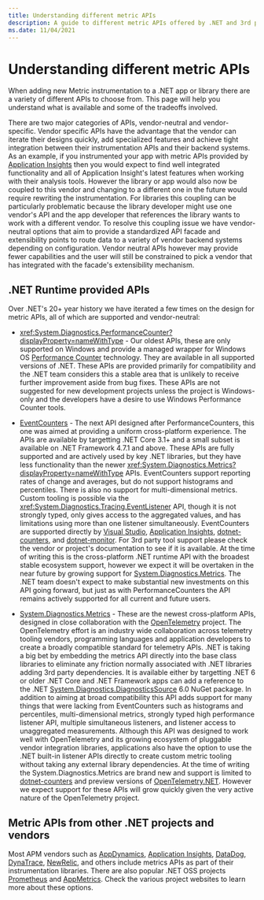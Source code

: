 ```yaml
---
title: Understanding different metric APIs
description: A guide to different metric APIs offered by .NET and 3rd parties
ms.date: 11/04/2021
---
```


# Understanding different metric APIs

When adding new Metric instrumentation to a .NET app or library there are a variety of different APIs to choose from. This page
will help you understand what is available and some of the tradeoffs involved.

There are two major categories of APIs, vendor-neutral and vendor-specific.
Vendor specific APIs have the advantage that the vendor can iterate their designs quickly, add specialized features and achieve
tight integration between their instrumentation APIs and their backend systems. As an example, if you instrumented your app with
metric APIs provided by  [Application Insights](https://docs.microsoft.com/azure/azure-monitor/app/app-insights-overview) then
you would expect to find well integrated functionality and all of Application Insight's latest features when working with their
analysis tools. However the library or app would also now be coupled to this vendor and changing to a different one in the future
would require rewriting the instrumentation. For libraries this coupling can be particularly problematic because the library
developer might use one vendor's API and the app developer that references the library wants to work with a different vendor.
To resolve this coupling issue we have vendor-neutral options that aim to provide a standardized API facade and extensibility
points to route data to a variety of vendor backend systems depending on configuration. Vendor neutral APIs however may provide
fewer capabilities and the user will still be constrained to pick a vendor that has integrated with the facade's extensibility
mechanism.

## .NET Runtime provided APIs

Over .NET's 20+ year history we have iterated a few times on the design for metric APIs, all of which are supported and vendor-neutral:

- <xref:System.Diagnostics.PerformanceCounter?displayProperty=nameWithType> - Our oldest APIs, these are only supported on Windows and provide
a managed wrapper for Windows OS [Performance Counter](https://docs.microsoft.com/windows/win32/perfctrs/performance-counters-portal)
technology. They are available in all supported versions of .NET. These APIs are provided primarily for compatibility and the .NET team
considers this a stable area that is unlikely to receive further improvement aside from bug fixes. These APIs are not suggested
for new development projects unless the project is Windows-only and the developers have a desire to use Windows Performance Counter
tools.

- [EventCounters](event-counters.md) - The next API designed after PerformanceCounters, this one was aimed at providing a uniform
cross-platform experience. The APIs are available by targetting .NET Core 3.1+ and a small subset is available on .NET Framework 4.7.1
and above. These APIs are fully supported and are actively used by key .NET libraries, but they
have less functionality than the newer <xref:System.Diagnostics.Metrics?displayProperty=nameWithType> APIs. EventCounters support reporting
rates of change and averages, but do not support histograms and percentiles. There is also no support for multi-dimensional metrics. Custom
tooling is possible via the <xref:System.Diagnostics.Tracing.EventListener> API, though it is not strongly typed, only gives
access to the aggregated values, and has limitations using more than one listener simultaneously. EventCounters are supported directly by
[Visual Studio](https://docs.microsoft.com/visualstudio/profiling/dotnet-counters-tool),
[Application Insights](https://docs.microsoft.com/azure/azure-monitor/app/eventcounters),
[dotnet-counters](dotnet-counters.md), and [dotnet-monitor](https://devblogs.microsoft.com/dotnet/introducing-dotnet-monitor/). For 3rd
party tool support please check the vendor or project's documentation to see if it is available.
At the time of writing this is the cross-platform .NET runtime API with the broadest stable ecosystem support, however we expect it will be
overtaken in the near future by growing support for [System.Diagnostics.Metrics](metrics-instrumentation.md). The .NET team doesn't expect to
make substantial new investments on this API going forward, but just as with PerformanceCounters the API remains actively supported for all
current and future users.

- [System.Diagnostics.Metrics](metrics-instrumentation.md) - These are the newest cross-platform APIs, designed in close collaboration with the
[OpenTelemetry](https://opentelemetry.io/) project. The OpenTelemetry effort is an industry wide collaboration across telemetry tooling vendors,
programming languages and application developers to create a broadly compatible standard for telemetry APIs. .NET is taking a big bet by embedding
the metrics API directly into the base class libraries to eliminate any friction normally associated with .NET libraries adding 3rd party
dependencies. It is available either by targetting .NET 6 or older .NET Core and .NET Framework apps can add a reference to the .NET
[System.Diagnostics.DiagnosticsSource](https://www.nuget.org/packages/System.Diagnostics.DiagnosticSource) 6.0 NuGet package. In addition to
aiming at broad compatibility this API adds support for many things that were lacking from EventCounters such as histograms
and percentiles, multi-dimensional metrics, strongly typed high performance listener API, multiple simultaneous listeners, and
listener access to unaggregated measurements. Although this API was designed to work well with OpenTelemetry and its growing ecosystem
of pluggable vendor integration libraries, applications also have the option to use the .NET built-in listener APIs directly to create custom
metric tooling without taking any external library dependencies. At the time of writing the System.Diagnostics.Metrics are brand new and support
is limited to [dotnet-counters](dotnet-counters.md) and preview versions of [OpenTelemetry.NET](https://opentelemetry.io/docs/net/). However
we expect support for these APIs will grow quickly given the very active nature of the OpenTelemetry project.

## Metric APIs from other .NET projects and vendors

Most APM vendors such as [AppDynamics](https://www.appdynamics.com/),
[Application Insights](https://docs.microsoft.com/azure/azure-monitor/app/app-insights-overview),
[DataDog](https://www.datadoghq.com/), [DynaTrace](https://www.dynatrace.com/),
[NewRelic](https://newrelic.com/), and others include metrics APIs as part of their instrumentation
libraries. There are also popular .NET OSS projects
[Prometheus](https://github.com/prometheus-net/prometheus-net) and [AppMetrics](https://www.app-metrics.io/).
Check the various project websites to learn more about these options.
